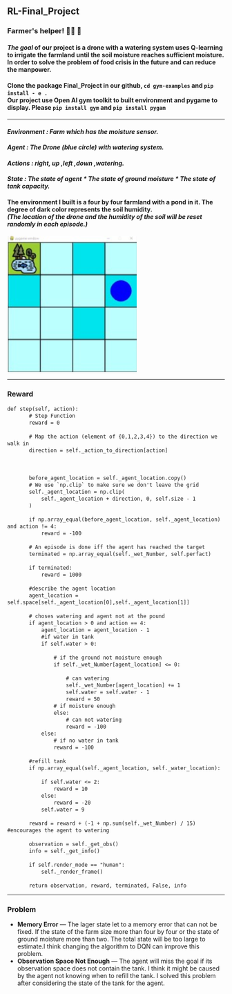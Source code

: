 ## RL-Final_Project
### Farmer's helper! :man_farmer: :helicopter: 

#### *The goal* of our project is a drone with a watering system uses Q-learning  to irrigate the farmland until the soil moisture reaches sufficient moisture. In order to solve the problem of food crisis in the future and can reduce the manpower.<br>

#### Clone the package **Final_Project** in our github,  `cd gym-examples` and  `pip install - e .` <br/>Our project use Open AI gym toolkit to built environment and  pygame to display. Please `pip install gym` and `pip install pygam`<br>
***

#### *Environment : Farm which has the moisture sensor.*
#### *Agent : The Drone (blue circle) with watering system.*
#### *Actions : right, up ,left ,down ,watering.*
#### *State : The state of agent * The state of ground moisture * The state of tank capacity.*
#### The environment I built is a four by four farmland with a pond in it. The degree of dark color represents the soil humidity.<br/>*(The location of the drone and the humidity of the soil will be reset randomly in each episode.)*

<img src="env.jpg" alt="" width="300" heigh="300"/>
 
 ***
 ### Reward
 
 ```
 def step(self, action):
        # Step Function
        reward = 0

        # Map the action (element of {0,1,2,3,4}) to the direction we walk in
        direction = self._action_to_direction[action]
        
        
        
        before_agent_location = self._agent_location.copy()
        # We use `np.clip` to make sure we don't leave the grid 
        self._agent_location = np.clip(
            self._agent_location + direction, 0, self.size - 1
        )
        
        if np.array_equal(before_agent_location, self._agent_location) and action != 4:
            reward = -100

        # An episode is done iff the agent has reached the target
        terminated = np.array_equal(self._wet_Number, self.perfact)

        if terminated:
            reward = 1000
            
        #describe the agent location 
        agent_location = self.space[self._agent_location[0],self._agent_location[1]]
        
        # choses watering and agent not at the pound
        if agent_location > 0 and action == 4:
            agent_location = agent_location - 1         
            #if water in tank
            if self.water > 0:  
                
                # if the ground not moisture enough
                if self._wet_Number[agent_location] <= 0:
                    
                    # can watering    
                    self._wet_Number[agent_location] += 1
                    self.water = self.water - 1
                    reward = 50
                # if moisture enough
                else:
                    # can not watering
                    reward = -100
            else:
                # if no water in tank
                reward = -100

        #refill tank
        if np.array_equal(self._agent_location, self._water_location):   
  
            if self.water <= 2:
                reward = 10
            else:
                reward = -20
            self.water = 9

        reward = reward + (-1 + np.sum(self._wet_Number) / 15) #encourages the agent to watering

        observation = self._get_obs()
        info = self._get_info()

        if self.render_mode == "human":
            self._render_frame()

        return observation, reward, terminated, False, info 
 ```



***
### Problem 
- **Memory Error** — The lager state let to a memory error that can not be fixed. If the state of the farm size more than four by four or the state of ground moisture more than two. The total state will be too large to estimate.I think changing the algorithm to DQN can improve this problem.
- **Observation Space Not Enough** — The agent will miss the goal if its observation space does not contain the tank.  I think it might be caused by the agent not knowing when to refill the tank. I solved this problem after considering the state of the tank for the agent.

